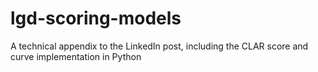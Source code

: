 # lgd-scoring-models
A technical appendix to the LinkedIn post, including the CLAR score and curve implementation in Python
